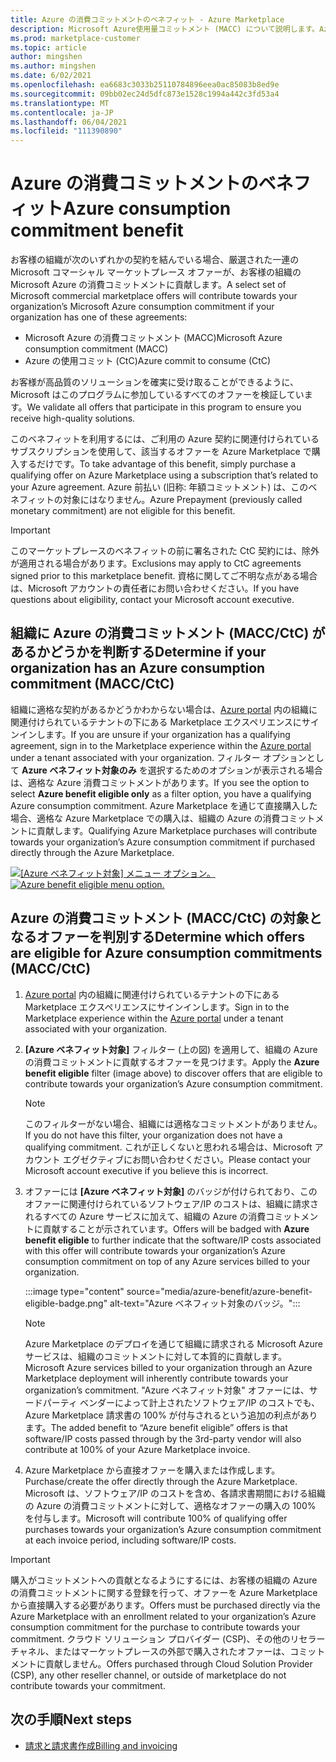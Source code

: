 ```yaml
---
title: Azure の消費コミットメントのベネフィット - Azure Marketplace
description: Microsoft Azure使用量コミットメント (MACC) について説明します。Azure 特典の対象となるオファーを組織が Azure portal検索する方法を確認する方法について説明します。
ms.prod: marketplace-customer
ms.topic: article
author: mingshen
ms.author: mingshen
ms.date: 6/02/2021
ms.openlocfilehash: ea6683c3033b25110784896eea0ac85083b8ed9e
ms.sourcegitcommit: 09bb02ec24d5dfc873e1528c1994a442c3fd53a4
ms.translationtype: MT
ms.contentlocale: ja-JP
ms.lasthandoff: 06/04/2021
ms.locfileid: "111390890"
---
```

# <a name="azure-consumption-commitment-benefit"></a><span data-ttu-id="e4116-103">Azure の消費コミットメントのベネフィット</span><span class="sxs-lookup"><span data-stu-id="e4116-103">Azure consumption commitment benefit</span></span>

<span data-ttu-id="e4116-104">お客様の組織が次のいずれかの契約を結んでいる場合、厳選された一連の Microsoft コマーシャル マーケットプレース オファーが、お客様の組織の Microsoft Azure の消費コミットメントに貢献します。</span><span class="sxs-lookup"><span data-stu-id="e4116-104">A select set of Microsoft commercial marketplace offers will contribute towards your organization’s Microsoft Azure consumption commitment if your organization has one of these agreements:</span></span>

- <span data-ttu-id="e4116-105">Microsoft Azure の消費コミットメント (MACC)</span><span class="sxs-lookup"><span data-stu-id="e4116-105">Microsoft Azure consumption commitment (MACC)</span></span>
- <span data-ttu-id="e4116-106">Azure の使用コミット (CtC)</span><span class="sxs-lookup"><span data-stu-id="e4116-106">Azure commit to consume (CtC)</span></span>

<span data-ttu-id="e4116-107">お客様が高品質のソリューションを確実に受け取ることができるように、Microsoft はこのプログラムに参加しているすべてのオファーを検証しています。</span><span class="sxs-lookup"><span data-stu-id="e4116-107">We validate all offers that participate in this program to ensure you receive high-quality solutions.</span></span>

<span data-ttu-id="e4116-108">このベネフィットを利用するには、ご利用の Azure 契約に関連付けられているサブスクリプションを使用して、該当するオファーを Azure Marketplace で購入するだけです。</span><span class="sxs-lookup"><span data-stu-id="e4116-108">To take advantage of this benefit, simply purchase a qualifying offer on Azure Marketplace using a subscription that’s related to your Azure agreement.</span></span> <span data-ttu-id="e4116-109">Azure 前払い (旧称: 年額コミットメント) は、このベネフィットの対象にはなりません。</span><span class="sxs-lookup"><span data-stu-id="e4116-109">Azure Prepayment (previously called monetary commitment) are not eligible for this benefit.</span></span>

> [!IMPORTANT]
> <span data-ttu-id="e4116-110">このマーケットプレースのベネフィットの前に署名された CtC 契約には、除外が適用される場合があります。</span><span class="sxs-lookup"><span data-stu-id="e4116-110">Exclusions may apply to CtC agreements signed prior to this marketplace benefit.</span></span> <span data-ttu-id="e4116-111">資格に関してご不明な点がある場合は、Microsoft アカウントの責任者にお問い合わせください。</span><span class="sxs-lookup"><span data-stu-id="e4116-111">If you have questions about eligibility, contact your Microsoft account executive.</span></span>

## <a name="determine-if-your-organization-has-an-azure-consumption-commitment-maccctc"></a><span data-ttu-id="e4116-112">組織に Azure の消費コミットメント (MACC/CtC) があるかどうかを判断する</span><span class="sxs-lookup"><span data-stu-id="e4116-112">Determine if your organization has an Azure consumption commitment (MACC/CtC)</span></span>

<span data-ttu-id="e4116-113">組織に適格な契約があるかどうかわからない場合は、[Azure portal](https://ms.portal.azure.com/#blade/Microsoft_Azure_Marketplace/MarketplaceOffersBlade/selectedMenuItemId/home) 内の組織に関連付けられているテナントの下にある Marketplace エクスペリエンスにサインインします。</span><span class="sxs-lookup"><span data-stu-id="e4116-113">If you are unsure if your organization has a qualifying agreement, sign in to the Marketplace experience within the [Azure portal](https://ms.portal.azure.com/#blade/Microsoft_Azure_Marketplace/MarketplaceOffersBlade/selectedMenuItemId/home) under a tenant associated with your organization.</span></span> <span data-ttu-id="e4116-114">フィルター オプションとして **Azure ベネフィット対象のみ** を選択するためのオプションが表示される場合は、適格な Azure 消費コミットメントがあります。</span><span class="sxs-lookup"><span data-stu-id="e4116-114">If you see the option to select **Azure benefit eligible only** as a filter option, you have a qualifying Azure consumption commitment.</span></span> <span data-ttu-id="e4116-115">Azure Marketplace を通じて直接購入した場合、適格な Azure Marketplace での購入は、組織の Azure の消費コミットメントに貢献します。</span><span class="sxs-lookup"><span data-stu-id="e4116-115">Qualifying Azure Marketplace purchases will contribute towards your organization’s Azure consumption commitment if purchased directly through the Azure Marketplace.</span></span>

<span data-ttu-id="e4116-116">[![[Azure ベネフィット対象] メニュー オプション。](media/azure-benefit/azure-benefit-eligible.png)](media/azure-benefit/azure-benefit-eligible.png#lightbox)</span><span class="sxs-lookup"><span data-stu-id="e4116-116">[![Azure benefit eligible menu option.](media/azure-benefit/azure-benefit-eligible.png)](media/azure-benefit/azure-benefit-eligible.png#lightbox)</span></span>

## <a name="determine-which-offers-are-eligible-for-azure-consumption-commitments-maccctc"></a><span data-ttu-id="e4116-117">Azure の消費コミットメント (MACC/CtC) の対象となるオファーを判別する</span><span class="sxs-lookup"><span data-stu-id="e4116-117">Determine which offers are eligible for Azure consumption commitments (MACC/CtC)</span></span>

1. <span data-ttu-id="e4116-118">[Azure portal](https://ms.portal.azure.com/#blade/Microsoft_Azure_Marketplace/MarketplaceOffersBlade/selectedMenuItemId/home) 内の組織に関連付けられているテナントの下にある Marketplace エクスペリエンスにサインインします。</span><span class="sxs-lookup"><span data-stu-id="e4116-118">Sign in to the Marketplace experience within the [Azure portal](https://ms.portal.azure.com/#blade/Microsoft_Azure_Marketplace/MarketplaceOffersBlade/selectedMenuItemId/home) under a tenant associated with your organization.</span></span>
2. <span data-ttu-id="e4116-119">**[Azure ベネフィット対象]** フィルター (上の図) を適用して、組織の Azure の消費コミットメントに貢献するオファーを見つけます。</span><span class="sxs-lookup"><span data-stu-id="e4116-119">Apply the **Azure benefit eligible** filter (image above) to discover offers that are eligible to contribute towards your organization’s Azure consumption commitment.</span></span>

   > [!NOTE]
   > <span data-ttu-id="e4116-120">このフィルターがない場合、組織には適格なコミットメントがありません。</span><span class="sxs-lookup"><span data-stu-id="e4116-120">If you do not have this filter, your organization does not have a qualifying commitment.</span></span> <span data-ttu-id="e4116-121">これが正しくないと思われる場合は、Microsoft アカウント エグゼクティブにお問い合わせください。</span><span class="sxs-lookup"><span data-stu-id="e4116-121">Please contact your Microsoft account executive if you believe this is incorrect.</span></span>
 
3. <span data-ttu-id="e4116-122">オファーには **[Azure ベネフィット対象]** のバッジが付けられており、このオファーに関連付けられているソフトウェア/IP のコストは、組織に請求されるすべての Azure サービスに加えて、組織の Azure の消費コミットメントに貢献することが示されています。</span><span class="sxs-lookup"><span data-stu-id="e4116-122">Offers will be badged with **Azure benefit eligible** to further indicate that the software/IP costs associated with this offer will contribute towards your organization’s Azure consumption commitment on top of any Azure services billed to your organization.</span></span>

    :::image type="content" source="media/azure-benefit/azure-benefit-eligible-badge.png" alt-text="Azure ベネフィット対象のバッジ。":::

   > [!NOTE]
   > <span data-ttu-id="e4116-124">Azure Marketplace のデプロイを通じて組織に請求される Microsoft Azure サービスは、組織のコミットメントに対して本質的に貢献します。</span><span class="sxs-lookup"><span data-stu-id="e4116-124">Microsoft Azure services billed to your organization through an Azure Marketplace deployment will inherently contribute towards your organization’s commitment.</span></span> <span data-ttu-id="e4116-125">"Azure ベネフィット対象" オファーには、サードパーティ ベンダーによって計上されたソフトウェア/IP のコストでも、Azure Marketplace 請求書の 100% が付与されるという追加の利点があります。</span><span class="sxs-lookup"><span data-stu-id="e4116-125">The added benefit to “Azure benefit eligible” offers is that software/IP costs passed through by the 3rd-party vendor will also contribute at 100% of your Azure Marketplace invoice.</span></span>

4. <span data-ttu-id="e4116-126">Azure Marketplace から直接オファーを購入または作成します。</span><span class="sxs-lookup"><span data-stu-id="e4116-126">Purchase/create the offer directly through the Azure Marketplace.</span></span> <span data-ttu-id="e4116-127">Microsoft は、ソフトウェア/IP のコストを含め、各請求書期間における組織の Azure の消費コミットメントに対して、適格なオファーの購入の 100% を付与します。</span><span class="sxs-lookup"><span data-stu-id="e4116-127">Microsoft will contribute 100% of qualifying offer purchases towards your organization’s Azure consumption commitment at each invoice period, including software/IP costs.</span></span>

> [!IMPORTANT]
> <span data-ttu-id="e4116-128">購入がコミットメントへの貢献となるようにするには、お客様の組織の Azure の消費コミットメントに関する登録を行って、オファーを Azure Marketplace から直接購入する必要があります。</span><span class="sxs-lookup"><span data-stu-id="e4116-128">Offers must be purchased directly via the Azure Marketplace with an enrollment related to your organization’s Azure consumption commitment for the purchase to contribute towards your commitment.</span></span> <span data-ttu-id="e4116-129">クラウド ソリューション プロバイダー (CSP)、その他のリセラー チャネル、またはマーケットプレースの外部で購入されたオファーは、コミットメントに貢献しません。</span><span class="sxs-lookup"><span data-stu-id="e4116-129">Offers purchased through Cloud Solution Provider (CSP), any other reseller channel, or outside of marketplace do not contribute towards your commitment.</span></span>

## <a name="next-steps"></a><span data-ttu-id="e4116-130">次の手順</span><span class="sxs-lookup"><span data-stu-id="e4116-130">Next steps</span></span>

- [<span data-ttu-id="e4116-131">請求と請求書作成</span><span class="sxs-lookup"><span data-stu-id="e4116-131">Billing and invoicing</span></span>](billing-invoicing.md)
